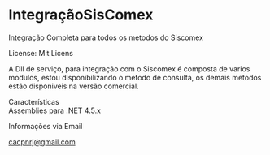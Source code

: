 # IntegraçãoSisComex

Integração Completa para todos os metodos do Siscomex

License: Mit Licens

A Dll de serviço, para integração com o Siscomex é composta de varios modulos, estou disponibilizando o metodo de consulta, os demais metodos estão disponiveis na versão comercial.

Características<br/>
Assemblies para .NET 4.5.x

Informações via Email

cacpnrj@gmail.com
